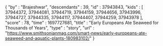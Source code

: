 {
  "by" : "Brajeshwar",
  "descendants" : 39,
  "id" : 37943843,
  "kids" : [ 37944372, 37944081, 37944719, 37944159, 37944656, 37943996, 37944727, 37944335, 37944117, 37944407, 37944259, 37943978 ],
  "score" : 78,
  "time" : 1697727681,
  "title" : "Early Europeans Ate Seaweed for Thousands of Years",
  "type" : "story",
  "url" : "https://www.smithsonianmag.com/smart-news/early-europeans-ate-seaweed-and-aquatic-plants-180983102/"
}
